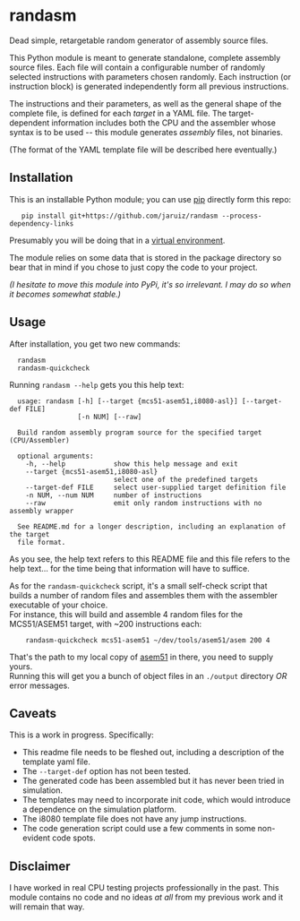 # randasm
Dead simple, retargetable random generator of assembly source files.

This Python module is meant to generate standalone, complete assembly source files. 
Each file will contain a configurable number of randomly selected instructions with parameters chosen randomly. 
Each instruction (or instruction block) is generated independently form all previous instructions.

The instructions and their parameters, as well as the general shape of the complete file, is defined for each *target* in a YAML file. The target-dependent information includes both the CPU and the assembler whose syntax is to be used -- this module generates *assembly* files, not binaries.

(The format of the YAML template file will be described here eventually.)



## Installation

This is an installable Python module; you can use [pip](https://docs.python.org/2.7/installing/index.html) directly form this repo:

`   pip install git+https://github.com/jaruiz/randasm --process-dependency-links`

Presumably you will be doing that in a [virtual environment](https://virtualenv.pypa.io/en/stable/).

The module relies on some data that is stored in the package directory so bear that in mind if you chose to just copy the code to your project.

*(I hesitate to move this module into PyPi, it's so irrelevant. I may do so when it becomes somewhat stable.)*


## Usage

After installation, you get two new commands:

```   
  randasm
  randasm-quickcheck
```

Running `randasm --help` gets you this help text:

```
  usage: randasm [-h] [--target {mcs51-asem51,i8080-asl}] [--target-def FILE]
                 [-n NUM] [--raw]

  Build random assembly program source for the specified target (CPU/Assembler)

  optional arguments:
    -h, --help            show this help message and exit
    --target {mcs51-asem51,i8080-asl}
                          select one of the predefined targets
    --target-def FILE     select user-supplied target definition file
    -n NUM, --num NUM     number of instructions
    --raw                 emit only random instructions with no assembly wrapper

  See README.md for a longer description, including an explanation of the target
  file format.
```

As you see, the help text refers to this README file and this file refers to the help text... for the time being that information will have to suffice.

As for the `randasm-quickcheck` script, it's a small self-check script that builds a number of random files and assembles them with the assembler executable of your choice.  
For instance, this will build and assemble 4 random files for the MCS51/ASEM51 target, with ~200 instructions each:

```
    randasm-quickcheck mcs51-asem51 ~/dev/tools/asem51/asem 200 4
```

That's the path to my local copy of [asem51](http://plit.de/asem-51/) in there, you need to supply yours.   
Running this will get you a bunch of object files in an `./output` directory _OR_ error messages. 



## Caveats

This is a work in progress. Specifically:

* This readme file needs to be fleshed out, including a description of the template yaml file.
* The `--target-def` option has not been tested.
* The generated code has been assembled but it has never been tried in simulation.
* The templates may need to incorporate init code, which would introduce a dependence on the simulation platform.
* The i8080 template file does not have any jump instructions.
* The code generation script could use a few comments in some non-evident code spots.




## Disclaimer

I have worked in real CPU testing projects professionally in the past. This module contains no code and no ideas *at all* from my previous work and it will remain that way. 



